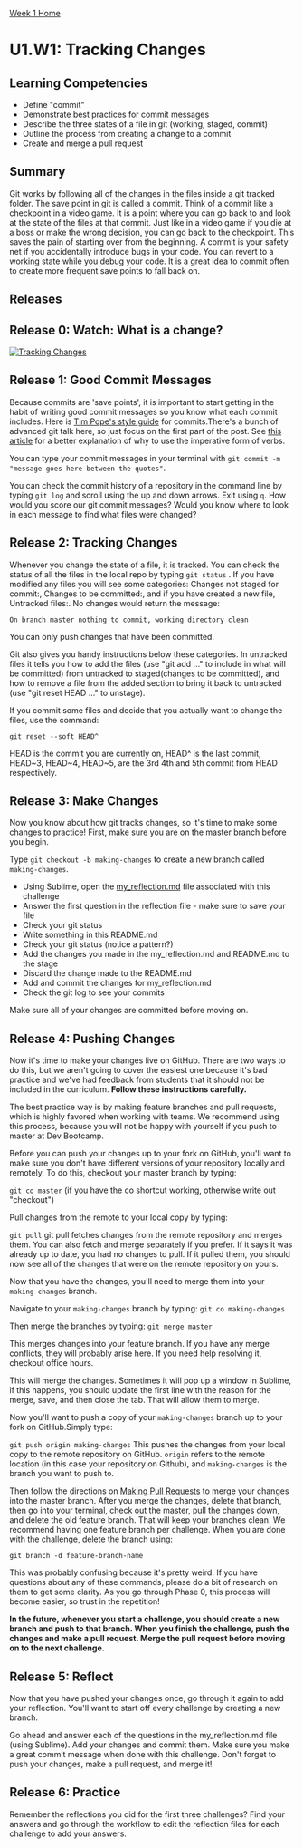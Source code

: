 [Week 1 Home](../)

# U1.W1: Tracking Changes

## Learning Competencies

- Define "commit"
- Demonstrate best practices for commit messages
- Describe the three states of a file in git (working, staged, commit)
- Outline the process from creating a change to a commit
- Create and merge a pull request

## Summary

Git works by following all of the changes in the files inside a git tracked folder. The save point in git is called a commit. Think of a commit like a checkpoint in a video game. It is a point where you can go back to and look at the state of the files at that commit. Just like in a video game if you die at a boss or make the wrong decision, you can go back to the checkpoint. This saves the pain of starting over from the beginning. A commit is your safety net if you accidentally introduce bugs in your code. You can revert to a working state while you debug your code. It is a great idea to commit often to create more frequent save points to fall back on.

## Releases

## Release 0: Watch: What is a change?
[![Tracking Changes](http://img.youtube.com/vi/cBTs3WWMXUs/0.jpg)](http://www.youtube.com/watch?v=cBTs3WWMXUs)

## Release 1: Good Commit Messages

Because commits are 'save points', it is important to start getting in the habit of writing good commit messages so you know what each commit includes. Here is [Tim Pope's style guide](http://tbaggery.com/2008/04/19/a-note-about-git-commit-messages.html) for commits.There's a bunch of advanced git talk here, so just focus on the first part of the post. See [this article](http://365git.tumblr.com/post/3308646748/writing-git-commit-messages) for a better explanation of why to use the imperative form of verbs.

You can type your commit messages in your terminal with `git commit -m "message goes here between the quotes"`.

You can check the commit history of a repository in the command line by typing `git log` and scroll using the up and down arrows. Exit using `q`. How would you score our git commit messages? Would you know where to look in each message to find what files were changed?

## Release 2: Tracking Changes

Whenever you change the state of a file, it is tracked. You can check the status of all the files in the local repo by typing `git status` . If you have modified any files you will see some categories: Changes not staged for commit:, Changes to be committed:, and if you have created a new file, Untracked files:. No changes would return the message:

`On branch master
nothing to commit, working directory clean`

You can only push changes that have been committed.

Git also gives you handy instructions below these categories. In untracked files it tells you how to add the files (use "git add <file>..." to include in what will be committed) from untracked to staged(changes to be committed), and how to remove a file from the added section to bring it back to untracked (use "git reset HEAD <file>..." to unstage).

If you commit some files and decide that you actually want to change the files, use the command:

`git reset --soft HEAD^`

HEAD is the commit you are currently on, HEAD^ is the last commit, HEAD~3, HEAD~4, HEAD~5, are the 3rd 4th and 5th commit from HEAD respectively.

## Release 3: Make Changes

Now you know about how git tracks changes, so it's time to make some changes to practice! First, make sure you are on the master branch before you begin.

Type `git checkout -b making-changes` to create a new branch called `making-changes`.

- Using Sublime, open the [my_reflection.md](my_reflection.md) file associated with this challenge
- Answer the first question in the reflection file - make sure to save your file
- Check your git status
- Write something in this README.md
- Check your git status (notice a pattern?)
- Add the changes you made in the my_reflection.md and README.md to the stage
- Discard the change made to the README.md
- Add and commit the changes for my_reflection.md
- Check the git log to see your commits

Make sure all of your changes are committed before moving on.

## Release 4: Pushing Changes

Now it's time to make your changes live on GitHub. There are two ways to do this, but we aren't going to cover the easiest one because it's bad practice and we've had feedback from students that it should not be included in the curriculum. **Follow these instructions carefully.**

The best practice way is by making feature branches and pull requests, which is highly favored when working with teams. We recommend using this process, because you will not be happy with yourself if you push to master at Dev Bootcamp.

Before you can push your changes up to your fork on GitHub, you'll want to make sure you don't have different versions of your repository locally and remotely. To do this, checkout your master branch by typing:

`git co master` (if you have the co shortcut working, otherwise write out "checkout")

Pull changes from the remote to your local copy by typing:

`git pull`  git pull fetches changes from the remote repository and merges them. You can also fetch and merge separately if you prefer. If it says it was already up to date, you had no changes to pull. If it pulled them, you should now see all of the changes that were on the remote repository on yours.

Now that you have the changes, you'll need to merge them into your `making-changes` branch.

Navigate to your `making-changes` branch by typing:
`git co making-changes`

Then merge the branches by typing:
`git merge master`

This merges changes into your feature branch. If you have any merge conflicts, they will probably arise here. If you need help resolving it, checkout office hours.

This will merge the changes. Sometimes it will pop up a window in Sublime, if this happens, you should update the first line with the reason for the merge, save, and then close the tab. That will allow them to merge.

Now you'll want to push a copy of your `making-changes` branch up to your fork on GitHub.Simply type:

`git push origin making-changes`
This pushes the changes from your local copy to the remote repository on GitHub. `origin` refers to the remote location (in this case your repository on Github), and `making-changes` is the branch you want to push to.

Then follow the directions on [Making Pull Requests](making-pull-requests.md) to merge  your changes into the master branch. After you merge the changes, delete that branch, then go into your terminal, check out the master, pull the changes down, and delete the old feature branch. That will keep your branches clean. We recommend having one feature branch per challenge. When you are done with the challenge, delete the branch using:

`git branch -d feature-branch-name`

This was probably confusing because it's pretty weird. If you have questions about any of these commands, please do a bit of research on them to get some clarity. As you go through Phase 0, this process will become easier, so trust in the repetition!

**In the future, whenever you start a challenge, you should create a new branch and push to that branch. When you finish the challenge, push the changes and make a pull request. Merge the pull request before moving on to the next challenge.**

## Release 5: Reflect
Now that you have pushed your changes once, go through it again to add your reflection. You'll want to start off every challenge by creating a new branch.

Go ahead and answer each of the questions in the my_reflection.md file (using Sublime). Add your changes and commit them. Make sure you make a great commit message when done with this challenge. Don't forget to push your changes, make a pull request, and merge it!

## Release 6: Practice
Remember the reflections you did for the first three challenges? Find your answers and go through the workflow to edit the reflection files for each challenge to add your answers.
